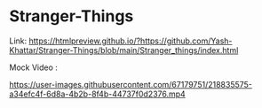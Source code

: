# Stranger-Things
Link: https://htmlpreview.github.io/?https://github.com/Yash-Khattar/Stranger-Things/blob/main/Stranger_things/index.html

Mock Video :


https://user-images.githubusercontent.com/67179751/218835575-a34efc4f-6d8a-4b2b-8f4b-44737f0d2376.mp4




